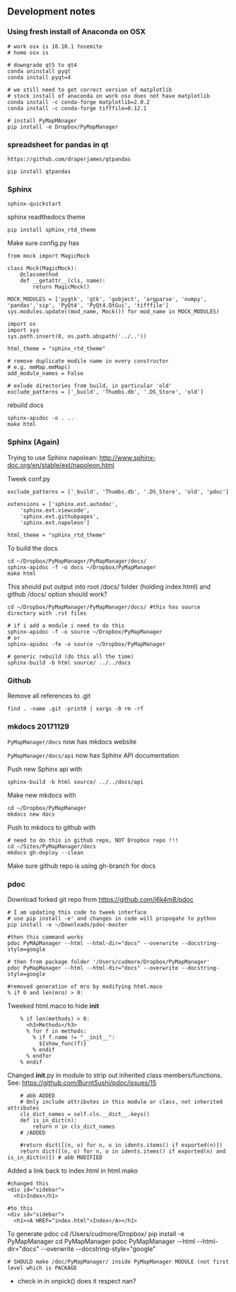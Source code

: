 ## Development notes

### Using fresh install of Anaconda on OSX

    # work osx is 10.10.1 Yosemite
    # home osx is

    # downgrade qt5 to qt4
    conda uninstall pyqt
    conda install pyqt=4

    # we still need to get correct version of matplotlib
    # stock install of anaconda on work osx does not have matplotlib
    conda install -c conda-forge matplotlib=2.0.2
    conda install -c conda-forge tifffile=0.12.1

    # install PyMapMAnager
    pip install -e Dropbox/PyMapManager

### spreadsheet for pandas in qt

    https://github.com/draperjames/qtpandas

    pip install qtpandas

### Sphinx

    sphinx-quickstart
    
sphinx readthedocs theme

    pip install sphinx_rtd_theme

Make sure config.py has
    
    from mock import MagicMock
    
    class Mock(MagicMock):
        @classmethod
        def __getattr__(cls, name):
            return MagicMock()
    
    MOCK_MODULES = ['pygtk', 'gtk', 'gobject', 'argparse', 'numpy', 'pandas','sip', 'PyQt4', 'PyQt4.QtGui', 'tifffile']
    sys.modules.update((mod_name, Mock()) for mod_name in MOCK_MODULES)
    
    import os
    import sys
    sys.path.insert(0, os.path.abspath('../..'))

    html_theme = "sphinx_rtd_theme"

    # remove duplicate modile name in every constructor
    # e.g. mmMap.mmMap()
    add_module_names = False

    # exlude directories from build, in particular 'old'
    exclude_patterns = ['_build', 'Thumbs.db', '.DS_Store', 'old']

rebuild docs

    sphinx-apidoc -o . ..
    make html

### Sphinx (Again)

Trying to use Sphinx napolean: http://www.sphinx-doc.org/en/stable/ext/napoleon.html

Tweek conf.py

    exclude_patterns = ['_build', 'Thumbs.db', '.DS_Store', 'old', 'pdoc']

    extensions = ['sphinx.ext.autodoc',
        'sphinx.ext.viewcode',
        'sphinx.ext.githubpages',
        'sphinx.ext.napoleon']

    html_theme = "sphinx_rtd_theme"

To build the docs

    cd ~/Dropbox/PyMapManager/PyMapManager/docs/
    sphinx-apidoc -f -o docs ~/Dropbox/PyMapManager
    make html

This should put output into root /docs/ folder (holding index.html) and github /docs/ option should work?

    cd ~/Dropbox/PyMapManager/PyMapManager/docs/ #this has source directory with .rst files
    
    # if i add a module i need to do this
    sphinx-apidoc -f -o source ~/Dropbox/PyMapManager
    # or
    sphinx-apidoc -fe -o source ~/Dropbox/PyMapManager
    
    # generic rebuild (do this all the time)
    sphinx-build -b html source/ ../../docs
    
### Github

Remove all references to .git

    find . -name .git -print0 | xargs -0 rm -rf
    
### mkdocs 20171129

`PyMapManager/docs` now has mkdocs website

`PyMapManager/docs/api` now has Sphinx API documentation

Push new Sphinx api with

	sphinx-build -b html source/ ../../docs/api
	
Make new mkdocs with

	cd ~/Dropbox/PyMapManager
	mkdocs new docs
	
Push to mkdocs to github with

	# need to do this in github repo, NOT Dropbox repo !!!
	cd ~/Sites/PyMapManager/docs
	mkdocs gh-deploy --clean

Make sure github repo is using gh-branch for docs

### pdoc

Download forked git repo from https://github.com/j6k4m8/pdoc

    # I am updating this code to tweek interface
    # use pip install -e' and changes in code will propogate to python
    pip install -e ~/Downloads/pdoc-master

    #then this command works
    pdoc PyMApManager --html --html-dir="docs" --overwrite --docstring-style=google
    
    # then from package folder '/Users/cudmore/Dropbox/PyMapManager'
    pdoc PyMapManager --html --html-dir="docs" --overwrite --docstring-style=google
    
    #removed generation of mro by modifying html.maco 
    % if 0 and len(mro) > 0:

Tweeked html.maco to hide __init__

        % if len(methods) > 0:
          <h3>Methods</h3>
          % for f in methods:
            % if f.name != "__init__":            	
              ${show_func(f)}
            % endif
          % endfor
        % endif

Changed __init__.py in module to strip out inherited class members/functions.
 See: https://github.com/BurntSushi/pdoc/issues/15

		# abb ADDED
		# Only include attributes in this module or class, not inherited attributes
        cls_dict_names = self.cls.__dict__.keys()
        def is_in_dict(n):
            return n in cls_dict_names
        # /ADDED

        #return dict([(n, o) for n, o in idents.items() if exported(n)])
        return dict([(n, o) for n, o in idents.items() if exported(n) and is_in_dict(n)]) # abb MODIFIED

Added a link back to index.html in html.mako

    #changed this
    <div id="sidebar">
      <h1>Index</h1>

    #to this
    <div id="sidebar">
      <h1><A HREF="index.html">Index</A></h1>

To generate pdoc
    cd /Users/cudmore/Dropbox/
    pip install -e PyMapManager
    cd PyMapManager
    pdoc PyMapManager --html --html-dir="docs" --overwrite --docstring-style="google"
    
    # SHOULD make /doc/PyMapManager/ inside PyMapManager MODULE (not first level which is PACKAGE
    
- check in in onpick() does it respect nan?